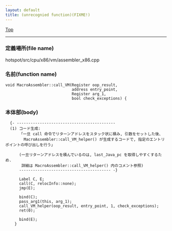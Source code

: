```yaml
---
layout: default
title: (unrecognied function)(FIXME!)
---
```

[Top](../index.html)

--- 
### 定義場所(file name)
hotspot/src/cpu/x86/vm/assembler_x86.cpp

### 名前(function name)
```
void MacroAssembler::call_VM(Register oop_result,
                             address entry_point,
                             Register arg_1,
                             bool check_exceptions) {
```

### 本体部(body)
```
  {- -------------------------------------------
  (1) コード生成:
      「一旦 call 命令でリターンアドレスをスタック状に積み, 引数をセットした後、
        MacroAssembler::call_VM_helper() が生成するコードで, 指定のエントリポイントの呼び出しを行う」
    
      (一旦リターンアドレスを積んでいるのは, last_Java_pc を取得しやすくするため.
       詳細は MacroAssembler::call_VM_helper() 内のコメント参照)
      ---------------------------------------- -}

	  Label C, E;
	  call(C, relocInfo::none);
	  jmp(E);
	
	  bind(C);
	  pass_arg1(this, arg_1);
	  call_VM_helper(oop_result, entry_point, 1, check_exceptions);
	  ret(0);
	
	  bind(E);
	}
	
```


